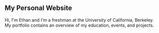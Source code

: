 ## My Personal Website

Hi, I'm Ethan and I'm a freshman at the University of California, Berkeley. My portfolio contains an overview of my education, events, and projects.
